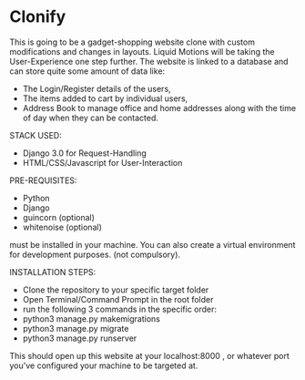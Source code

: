 # Clonify
This is going to be a gadget-shopping website clone with custom modifications and changes in layouts. Liquid Motions will be taking the User-Experience one step further.
The website is linked to a database and can store quite some amount of data like:

-  The Login/Register details of the users,
-  The items added to cart by individual users,
-  Address Book to manage office and home addresses along with the time of day when they can be contacted.

STACK USED:
- Django 3.0 for Request-Handling
- HTML/CSS/Javascript for User-Interaction

PRE-REQUISITES:
- Python 
- Django
- guincorn (optional)
- whitenoise (optional)

must be installed in your machine.
You can also create a virtual environment for development purposes. (not compulsory).
 
INSTALLATION STEPS:
- Clone the repository to your specific target folder
- Open Terminal/Command Prompt in the root folder
- run the following 3 commands in the specific order: 
- python3 manage.py makemigrations
- python3 manage.py migrate
- python3 manage.py runserver

This should open up this website at your localhost:8000 , or whatever port you've configured your machine to be targeted at.
